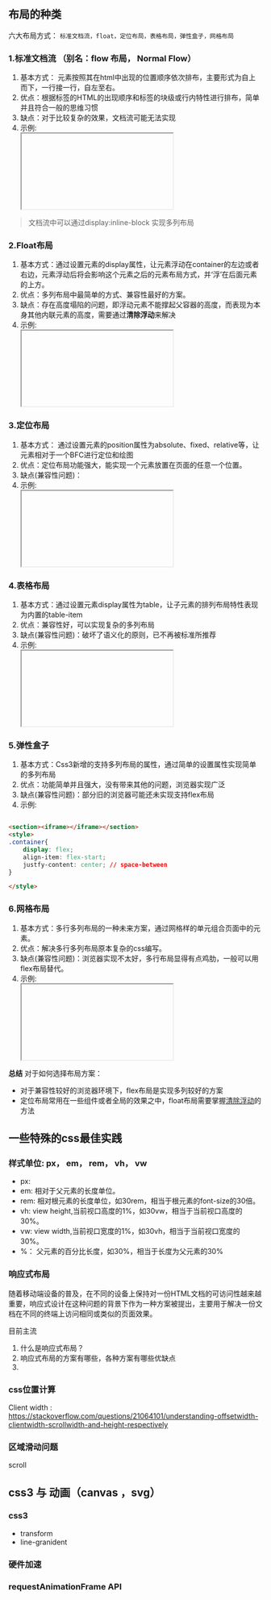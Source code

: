 
## 布局的种类
六大布局方式： ``标准文档流，float，定位布局，表格布局，弹性盒子，网格布局``

### 1.标准文档流 （别名：flow 布局， Normal Flow）
1. 基本方式： 元素按照其在html中出现的位置顺序依次排布，主要形式为自上而下，一行接一行，自左至右。
2. 优点：根据标签的HTML的出现顺序和标签的块级或行内特性进行排布，简单并且符合一般的思维习惯
3. 缺点：对于比较复杂的效果，文档流可能无法实现
4. 示例: <section><iframe src=""></iframe></section>

> 文档流中可以通过display:inline-block 实现多列布局

### 2.Float布局
1. 基本方式：通过设置元素的display属性，让元素浮动在container的左边或者右边，元素浮动后将会影响这个元素之后的元素布局方式，并‘浮’在后面元素的上方。
2. 优点：多列布局中最简单的方式、兼容性最好的方案。
3. 缺点：存在高度塌陷的问题，即浮动元素不能撑起父容器的高度，而表现为本身其他内联元素的高度，需要通过**清除浮动**来解决 
4. 示例: <section><iframe></iframe></section>

### 3.定位布局
1. 基本方式： 通过设置元素的position属性为absolute、fixed、relative等，让元素相对于一个BFC进行定位和绘图
2. 优点：定位布局功能强大，能实现一个元素放置在页面的任意一个位置。
3. 缺点(兼容性问题)：
4. 示例: <section><iframe></iframe></section>


### 4.表格布局
1. 基本方式：通过设置元素display属性为table，让子元素的排列布局特性表现为内置的table-item
2. 优点：兼容性好，可以实现复杂的多列布局
3. 缺点(兼容性问题)：破坏了语义化的原则，已不再被标准所推荐
4. 示例: <section><iframe></iframe></section>


### 5.弹性盒子
1. 基本方式：Css3新增的支持多列布局的属性，通过简单的设置属性实现简单的多列布局
2. 优点：功能简单并且强大，没有带来其他的问题，浏览器实现广泛
3. 缺点(兼容性问题)：部分旧的浏览器可能还未实现支持flex布局
4. 示例:
```html

<section><iframe></iframe></section>
<style>
.container{
    display: flex;
    align-item: flex-start;
    justfy-content: center; // space-between
}

</style>

```


### 6.网格布局
1. 基本方式：多行多列布局的一种未来方案，通过网格样的单元组合页面中的元素。
2. 优点：解决多行多列布局原本复杂的css编写。
3. 缺点(兼容性问题)：浏览器实现不太好，多行布局显得有点鸡肋，一般可以用flex布局替代。
4. 示例: <section><iframe></iframe></section>

**总结**
对于如何选择布局方案：
+ 对于兼容性较好的浏览器环境下，flex布局是实现多列较好的方案
+ 定位布局常用在一些组件或者全局的效果之中，float布局需要掌握[清除浮动]()的方法


## 一些特殊的css最佳实践
### 样式单位: px， em， rem， vh， vw
+ px: 
+ em: 相对于父元素的长度单位。
+ rem: 相对根元素的长度单位，如30rem，相当于根元素的font-size的30倍。
+ vh: view height,当前视口高度的1%，如30vw，相当于当前视口高度的30%。
+ vw: view width,当前视口宽度的1%，如30vh，相当于当前视口宽度的30%。
+ %： 父元素的百分比长度，如30%，相当于长度为父元素的30%


### 响应式布局
随着移动端设备的普及，在不同的设备上保持对一份HTML文档的可访问性越来越重要，响应式设计在这种问题的背景下作为一种方案被提出，主要用于解决一份文档在不同的终端上访问相同或类似的页面效果。

目前主流
1. 什么是响应式布局？
2. 响应式布局的方案有哪些，各种方案有哪些优缺点
3. 

### css位置计算

Client width : https://stackoverflow.com/questions/21064101/understanding-offsetwidth-clientwidth-scrollwidth-and-height-respectively

### 区域滑动问题
scroll

## css3 与 动画（canvas ，svg）
### css3 
+ transform
+ line-granident

### 硬件加速

### requestAnimationFrame API







